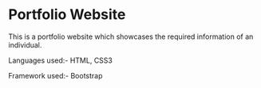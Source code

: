 # Portfolio Website

This is a portfolio website which showcases the required information of an individual.

Languages used:- HTML, CSS3

Framework used:-
Bootstrap
